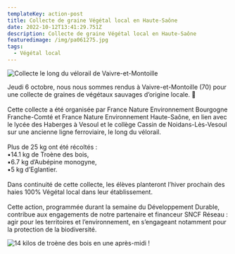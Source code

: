 ```yaml
---
templateKey: action-post
title: Collecte de graine Végétal local en Haute-Saône
date: 2022-10-12T13:41:29.751Z
description: Collecte de graine Végétal local en Haute-Saône
featuredimage: /img/pa061275.jpg
tags:
  - Végétal local
---
```

![Collecte le long du vélorail de Vaivre-et-Montoille](/img/pa061269.jpg?nf_resize=fit&w=400#img-center "Collecte le long du vélorail de Vaivre-et-Montoille")

<!--StartFragment-->

Jeudi 6 octobre, nous nous sommes rendus à Vaivre-et-Montoille (70) pour une collecte de graines de végétaux sauvages d’origine locale. 🌿\
\
Cette collecte a été organisée par France Nature Environnement Bourgogne Franche-Comté et France Nature Environnement Haute-Saône, en lien avec le lycée des Haberges à Vesoul et le collège Cassin de Noidans-Lès-Vesoul sur une ancienne ligne ferroviaire, le long du vélorail.\
\
Plus de 25 kg ont été récoltés :\
▪️14.1 kg de Troène des bois,\
▪️6.7 kg d’Aubépine monogyne,\
▪️5 kg d’Eglantier.\
\
Dans continuité de cette collecte, les élèves planteront l’hiver prochain des haies 100% Végétal local dans leur établissement.\
\
Cette action, programmée durant la semaine du Développement Durable, contribue aux engagements de notre partenaire et financeur SNCF Réseau : agir pour les territoires et l’environnement, en s’engageant notamment pour la protection de la biodiversité.

<!--EndFragment-->

![14 kilos de troène des bois en une après-midi !](/img/pa061290.jpg?nf_resize=fit&w=400#img-center "14 kilos de troène des bois en une après-midi !")